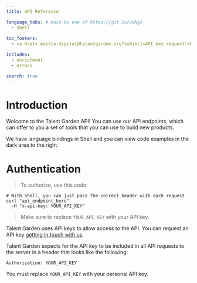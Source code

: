 ```yaml
---
title: API Reference

language_tabs: # must be one of https://git.io/vQNgJ
  - Shell
  
toc_footers:
  - <a href='mailto:digital@talentgarden.org?subject=API key request'>Request an API key</a>

includes:
  - enrichment
  - errors

search: true
---
```


# Introduction

Welcome to the Talent Garden API! You can use our API endpoints, which can offer to you a set of tools that you can use to build new products.

We have language bindings in Shell and you can view code examples in the dark area to the right.

# Authentication

> To authorize, use this code:

```shell
# With shell, you can just pass the correct header with each request
curl "api_endpoint_here"
  -H "x-api-key: YOUR_API_KEY"
```

> Make sure to replace `YOUR_API_KEY` with your API key.

Talent Garden uses API keys to allow access to the API. You can request an API key <a href='mailto:digital@talentgarden.org?subject=API key request'>getting in touch with us</a>.

Talent Garden expects for the API key to be included in all API requests to the server in a header that looks like the following:

`Authorization: YOUR_API_KEY`

<aside class="notice">
You must replace <code>YOUR_API_KEY</code> with your personal API key.
</aside>

